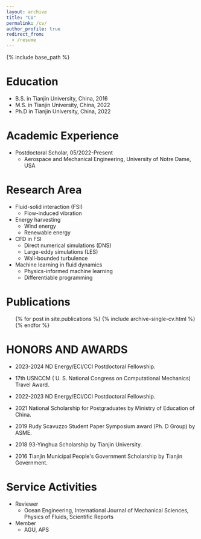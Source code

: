 ```yaml
---
layout: archive
title: "CV"
permalink: /cv/
author_profile: true
redirect_from:
  - /resume
---
```


{% include base_path %}

Education
======
* B.S. in Tianjin University, China, 2016
* M.S. in Tianjin University, China, 2022
* Ph.D in Tianjin University, China, 2022

Academic Experience
======
* Postdoctoral Scholar, 05/2022-Present
  * Aerospace and Mechanical Engineering, University of Notre Dame, USA


  
Research Area
======
* Fluid-solid interaction (FSI)
  * Flow-induced vibration 
* Energy harvesting
  * Wind energy
  * Renewable energy
* CFD in FSI
  * Direct numerical simulations (DNS)
  * Large-eddy simulations (LES)
  * Wall-bounded turbulence
* Machine learning in fluid dynamics
  * Physics-informed machine learning
  * Differentiable programming

Publications
======
  <ul>{% for post in site.publications %}
    {% include archive-single-cv.html %}
  {% endfor %}</ul>
  
<!-- Talks
======
  <ul>{% for post in site.talks %}
    {% include archive-single-talk-cv.html %}
  {% endfor %}</ul> -->
  
<!-- Teaching
======
  <ul>{% for post in site.teaching %}
    {% include archive-single-cv.html %}
  {% endfor %}</ul> -->

HONORS AND AWARDS
======
* 2023-2024 ND Energy/ECI/CCI Postdoctoral Fellowship.

* 17th USNCCM ( U. S. National Congress on Computational Mechanics) Travel Award.

* 2022-2023 ND Energy/ECI/CCI Postdoctoral Fellowship.

* 2021 National Scholarship for Postgraduates by Ministry of Education of China.

* 2019 Rudy Scavuzzo Student Paper Symposium award (Ph. D Group) by ASME.

* 2018 93-Yinghua Scholarship by Tianjin University.

* 2016 Tianjin Municipal People's Government Scholarship by Tianjin Government.
  
Service  Activities
======
* Reviewer
  * Ocean Engineering, International Journal of Mechanical Sciences, Physics of Fluids, Scientific Reports
* Member
  * AGU, APS
